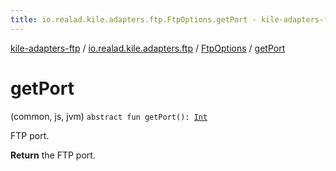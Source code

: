 ```yaml
---
title: io.realad.kile.adapters.ftp.FtpOptions.getPort - kile-adapters-ftp
---
```


[kile-adapters-ftp](../../index.html) / [io.realad.kile.adapters.ftp](../index.html) / [FtpOptions](index.html) / [getPort](./get-port.html)

# getPort

(common, js, jvm) `abstract fun getPort(): `[`Int`](https://kotlinlang.org/api/latest/jvm/stdlib/kotlin/-int/index.html)

FTP port.

**Return**
the FTP port.


